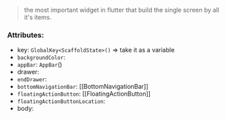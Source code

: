 > the most important widget in flutter that build the single screen by all it's items.
### Attributes:
- key: `GlobalKey<ScaffoldState>()`   => take it as a variable
- `backgroundColor`:
- `appBar`: `AppBar`()
- drawer:
- `endDrawer`:
- `bottomNavigationBar`: [[BottomNavigationBar]]
- `floatingActionButton`: [[FloatingActionButton]]
- `floatingActionButtonLocation`:
- body: 
